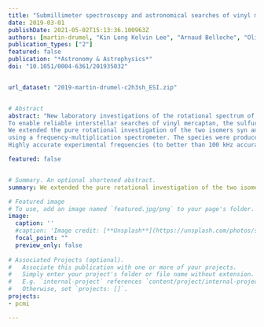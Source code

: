```yaml
---
title: "Submillimeter spectroscopy and astronomical searches of vinyl mercaptan, C$_2$H$_3$SH"
date: 2019-03-01
publishDate: 2021-05-02T15:13:36.100963Z
authors: [martin-drumel, "Kin Long Kelvin Lee", "Arnaud Belloche", "Oliver Zingsheim", "Sven Thorwirth", "Holger S. P. Müller", "Franck Lewen", "R. T. Garrod", "Karl M. Menten", "Michael C. McCarthy", "Stephan Schlemmer"]
publication_types: ["2"]
featured: false
publication: "*Astronomy & Astrophysics*"
doi: "10.1051/0004-6361/201935032"


url_dataset: "2019-martin-drumel-c2h3sh_ESI.zip"


# Abstract
abstract: "New laboratory investigations of the rotational spectrum of postulated astronomical species are essential to support the assignment and analysis of current astronomical surveys. In particular, considerable interest surrounds sulfur analogs of oxygen-containing interstellar molecules and their isomers.
To enable reliable interstellar searches of vinyl mercaptan, the sulfur-containing analog to the astronomical species vinyl alcohol, we investigated its pure rotational spectrum at millimeter wavelengths.
We extended the pure rotational investigation of the two isomers syn and anti vinyl mercaptan to the millimeter domain
using a frequency-multiplication spectrometer. The species were produced by a radiofrequency discharge in 1,2-ethanedithiol. Additional transitions were remeasured in the centimeter band using Fourier-transform microwave spectroscopy to better determine rest frequencies of transitions with low-$J$ and low-$K_a$ values. Experimental investigations were supported by quantum chemical calculations on the energetics of both the [C<sub>2</sub>,H<sub>4</sub>,S] and [C<sub>2</sub>,H<sub>4</sub>,O] isomeric families. Interstellar searches for both syn and anti vinyl mercaptan as well as vinyl alcohol were performed in the EMoCA spectral line survey carried out toward Sgr B2(N2) with ALMA.
Highly accurate experimental frequencies (to better than 100 kHz accuracy) for both syn and anti isomers of vinyl mercaptan are measured up to 250 GHz; these deviate considerably from predictions based on extrapolation of previous microwave measurements. Reliable frequency predictions of the astronomically most interesting millimeter-wave lines for these two species can now be derived from the best-fit spectroscopic constants. From the energetic investigations, the four lowest singlet isomers of the [C<sub>2</sub>,H<sub>4</sub>,S] family are calculated to be nearly isoenergetic, which makes this family a fairly unique test bed for assessing possible reaction pathways. Upper limits for the column density of syn and anti vinyl mercaptan are derived toward the extremely molecule-rich star-forming region Sgr B2(N2) enabling comparison with selected complex organic molecules."

featured: false


# Summary. An optional shortened abstract.
summary: We extended the pure rotational investigation of the two isomers syn and anti vinyl mercaptan to the millimeter domain using a frequency-multiplication spectrometer enabling reliable frequency predictions of the astronomically most interesting millimeter-wave lines.

# Featured image
# To use, add an image named `featured.jpg/png` to your page's folder. 
image:
  caption: ''
  #caption: 'Image credit: [**Unsplash**](https://unsplash.com/photos/s9CC2SKySJM)'
  focal_point: ""
  preview_only: false
  
# Associated Projects (optional).
#   Associate this publication with one or more of your projects.
#   Simply enter your project's folder or file name without extension.
#   E.g. `internal-project` references `content/project/internal-project/index.md`.
#   Otherwise, set `projects: []`.
projects:
- pcmi

---
```

